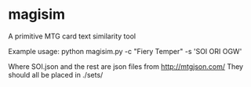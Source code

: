 # magisim
A primitive MTG card text similarity tool


Example usage:
python magisim.py -c "Fiery Temper" -s 'SOI ORI OGW'

Where SOI.json and the rest are json files from http://mtgjson.com/
They should all be placed in ./sets/
